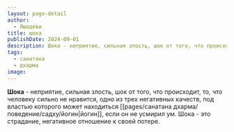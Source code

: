 ```yaml
---
layout: page-detail
author:
  - Яшодеви
title: шока
publishDate: 2024-09-01
description: Шока - неприятие, сильная злость, шок от того, что происходит, то, что человеку сильно не нравится.
tags:
  - санатана
  - дхарма
image:
---
```

**Шока** - неприятие, сильная злость, шок от того, что происходит, то, что человеку сильно не нравится, одно из трех негативных качеств, под властью которого может находиться [[pages/санатана дхарма/поведение/садху/йогин|йогин]], если он не усмирил ум. Шока - это страдание, негативное отношение к своей потере.

